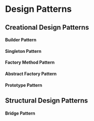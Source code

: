 # Design Patterns

## Creational Design Patterns
#### Builder Pattern
#### Singleton Pattern
#### Factory Method Pattern
#### Abstract Factory Pattern
#### Prototype Pattern

## Structural Design Patterns
#### Bridge Pattern
